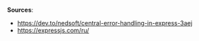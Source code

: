 **Sources**:

- https://dev.to/nedsoft/central-error-handling-in-express-3aej
- https://expressjs.com/ru/
